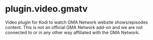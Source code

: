 # plugin.video.gmatv
Video plugin for Kodi to watch GMA Network website shows/episodes content. This is not an official GMA Network add-on and we are not connected to or in any other way affiliated with the GMA Network.
